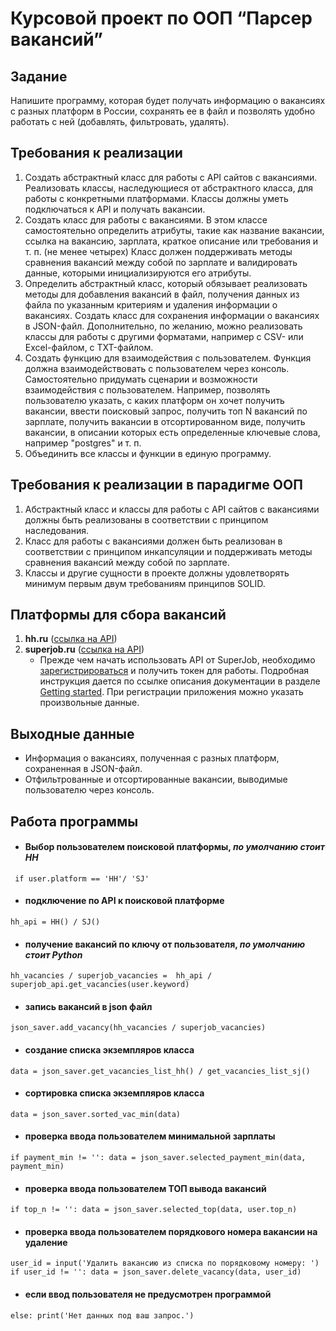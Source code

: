 # Курсовой проект по ООП “Парсер вакансий”

## Задание

Напишите программу, которая будет получать информацию о вакансиях с разных платформ в России, сохранять ее в файл и позволять удобно работать с ней (добавлять, фильтровать, удалять).

## Требования к реализации

1. Создать абстрактный класс для работы с API сайтов с вакансиями. Реализовать классы, наследующиеся от абстрактного класса, для работы с конкретными платформами. Классы должны уметь подключаться к API и получать вакансии.
2. Создать класс для работы с вакансиями. В этом классе самостоятельно определить атрибуты, такие как название вакансии, ссылка на вакансию, зарплата, краткое описание или требования и т. п. (не менее четырех) Класс должен поддерживать методы сравнения вакансий между собой по зарплате и валидировать данные, которыми инициализируются его атрибуты.
3. Определить абстрактный класс, который обязывает реализовать методы для добавления вакансий в файл, получения данных из файла по указанным критериям и удаления информации о вакансиях. Создать класс для сохранения информации о вакансиях в JSON-файл. Дополнительно, по желанию, можно реализовать классы для работы с другими форматами, например с CSV- или Excel-файлом, с TXT-файлом.
4. Создать функцию для взаимодействия с пользователем. Функция должна взаимодействовать с пользователем через консоль. Самостоятельно придумать сценарии и возможности взаимодействия с пользователем. Например, позволять пользователю указать, с каких платформ он хочет получить вакансии, ввести поисковый запрос, получить топ N вакансий по зарплате, получить вакансии в отсортированном виде, получить вакансии, в описании которых есть определенные ключевые слова, например "postgres" и т. п.
5. Объединить все классы и функции в единую программу.

## Требования к реализации в парадигме ООП

1. Абстрактный класс и классы для работы с API сайтов с вакансиями должны быть реализованы в соответствии с принципом наследования.
2. Класс для работы с вакансиями должен быть реализован в соответствии с принципом инкапсуляции и поддерживать методы сравнения вакансий между собой по зарплате.
3. Классы и другие сущности в проекте должны удовлетворять минимум первым двум требованиям принципов SOLID.

## Платформы для сбора вакансий

1. **hh.ru** ([ссылка на API](https://github.com/hhru/api/blob/master/docs/general.md))
2. **superjob.ru** ([ссылка на API](https://api.superjob.ru/))
    - Прежде чем начать использовать API от SuperJob, необходимо [зарегистрироваться](https://www.superjob.ru/auth/login/?returnUrl=https://api.superjob.ru/register/) и получить токен для работы. Подробная инструкция дается по ссылке описания документации в разделе [Getting started](https://api.superjob.ru/#gettin). При регистрации приложения можно указать произвольные данные.

## Выходные данные

- Информация о вакансиях, полученная с разных платформ, сохраненная в JSON-файл.
- Отфильтрованные и отсортированные вакансии, выводимые пользователю через консоль.

## Работа программы
- #### Выбор пользователем поисковой платформы, *по умолчанию стоит HH*
`` if user.platform == 'HH'/ 'SJ'``

- #### подключение по API к поисковой платформе
``hh_api = HH() / SJ()``

- #### получение вакансий по ключу от пользователя, *по умолчанию стоит Python*
``hh_vacancies / superjob_vacancies = 
hh_api / superjob_api.get_vacancies(user.keyword)``

- #### запись вакансий в json файл
``json_saver.add_vacancy(hh_vacancies / superjob_vacancies)``

- #### создание списка экземпляров класса
``data = json_saver.get_vacancies_list_hh() / get_vacancies_list_sj()``

- #### сортировка списка экземпляров класса
``data = json_saver.sorted_vac_min(data)``

- #### проверка ввода пользователем минимальной зарплаты
``if payment_min != '':
    data = json_saver.selected_payment_min(data, payment_min)``

- #### проверка ввода пользователем ТОП вывода вакансий
``if top_n != '':
    data = json_saver.selected_top(data, user.top_n)``

- #### проверка ввода пользователем порядкового номера вакансии на удаление
``user_id = input('Удалить вакансию из списка по порядковому номеру: ')
if user_id != '':
    data = json_saver.delete_vacancy(data, user_id)``

- #### если ввод пользователя не предусмотрен программой
``else:
    print('Нет данных под ваш запрос.')``